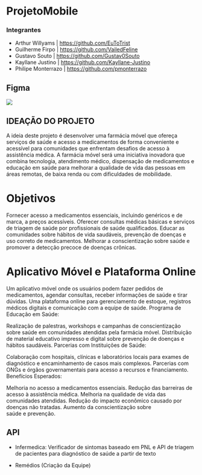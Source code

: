 # ProjetoMobile

### Integrantes 
- Arthur Willyams | https://github.com/EuToTrist
- Guilherme Firpo | https://github.com/VailedFeline
- Gustavo Souto | https://github.com/Gustav0Souto
- Kayllane Justino | https://github.com/Kayllane-Justino
- Philipe Monterrazo | https://github.com/pmonterrazo

## Figma 
<a href="https://www.figma.com/file/4nWHoMxHggXG2rH5KbWVgG/Untitled?type=design&node-id=0%3A1&mode=design&t=biVAOewfDeDwRBO6-1" target="_blank"><img src="https://img.shields.io/badge/Figma-F24E1E?style=for-the-badge&logo=figma&logoColor=white" target="_blank"></a> 

## IDEAÇÃO DO PROJETO
A ideia deste projeto é desenvolver uma farmácia móvel que ofereça serviços de saúde e acesso a medicamentos de forma conveniente e acessível para comunidades que enfrentam desafios de acesso à assistência médica. A farmácia móvel será uma iniciativa inovadora que combina tecnologia, atendimento médico, dispensação de medicamentos e educação em saúde para melhorar a qualidade de vida das pessoas em áreas remotas, de baixa renda ou com dificuldades de mobilidade.

# Objetivos

Fornecer acesso a medicamentos essenciais, incluindo genéricos e de marca, a preços acessíveis.
Oferecer consultas médicas básicas e serviços de triagem de saúde por profissionais de saúde qualificados.
Educar as comunidades sobre hábitos de vida saudáveis, prevenção de doenças e uso correto de medicamentos.
Melhorar a conscientização sobre saúde e promover a detecção precoce de doenças crônicas.

# Aplicativo Móvel e Plataforma Online

Um aplicativo móvel onde os usuários podem fazer pedidos de medicamentos, agendar consultas, receber informações de saúde e tirar dúvidas.
Uma plataforma online para gerenciamento de estoque, registros médicos digitais e comunicação com a equipe de saúde.
Programa de Educação em Saúde:

Realização de palestras, workshops e campanhas de conscientização sobre saúde em comunidades atendidas pela farmácia móvel.
Distribuição de material educativo impresso e digital sobre prevenção de doenças e hábitos saudáveis.
Parcerias com Instituições de Saúde:

Colaboração com hospitais, clínicas e laboratórios locais para exames de diagnóstico e encaminhamento de casos mais complexos.
Parcerias com ONGs e órgãos governamentais para acesso a recursos e financiamento.
Benefícios Esperados:

Melhoria no acesso a medicamentos essenciais.
Redução das barreiras de acesso à assistência médica.
Melhoria na qualidade de vida das comunidades atendidas.
Redução do impacto econômico causado por doenças não tratadas.
Aumento da conscientização sobre saúde e prevenção.

## API

- Infermedica: Verificador de sintomas baseado em PNL e API de triagem de pacientes para diagnóstico de saúde a partir de texto

- Remédios (Criação da Equipe)
